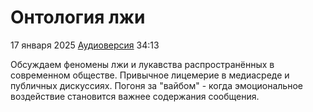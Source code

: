 # Онтология лжи

17 января 2025 [Аудиоверсия](https://paradoks-pinkera-pilotnyy-vypusk.simplecast.com/episodes/the-ontology-of-lies) 34:13

Обсуждаем феномены  лжи и лукавства распространённых в современном обществе.
Привычное лицемерие в медиасреде и публичных дискуссиях.
Погоня за "вайбом" - когда эмоциональное воздействие становится важнее содержания сообщения.
